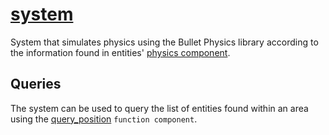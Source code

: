 # [system](system.hpp)

System that simulates physics using the Bullet Physics library according to the information found in entities' [physics component](../../data/physics.md).

## Queries

The system can be used to query the list of entities found within an area using the [query_position](../../functions/query_position.md) `function component`.
